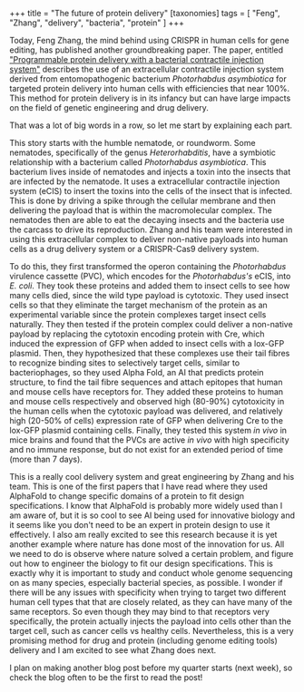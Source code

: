 +++
title = "The future of protein delivery"
[taxonomies]
tags = [ "Feng", "Zhang", "delivery", "bacteria", "protein" ]
+++


Today, Feng Zhang, the mind behind using CRISPR in human cells for gene editing, has published another groundbreaking paper. The paper, entitled ["Programmable protein delivery with a bacterial contractile injection system"](https://www.nature.com/articles/s41586-023-05870-7) describes the use of an extracellular contractile injection system derived from entomopathogenic bacterium _Photorhabdus asymbiotica_ for targeted protein delivery into human cells with efficiencies that near 100%. This method for protein delivery is in its infancy but can have large impacts on the field of genetic engineering and drug delivery.


That was a lot of big words in a row, so let me start by explaining each part. 


This story starts with the humble nematode, or roundworm. Some nematodes, specifically of the genus _Heterorhabditis_, have a symbiotic relationship with a bacterium called _Photorhabdus asymbiotica_. This bacterium lives inside of nematodes and injects a toxin into the insects that are infected by the nematode. It uses a extracellular contractile injection system (eCIS) to insert the toxins into the cells of the insect that is infected. This is done by driving a spike through the cellular membrane and then delivering the payload that is within the macromolecular complex. The nematodes then are able to eat the decaying insects and the bacteria use the carcass to drive its reproduction. Zhang and his team were interested in using this extracellular complex to deliver non-native payloads into human cells as a drug delivery system or a CRISPR-Cas9 delivery system. 


To do this, they first transformed the operon containing the _Photorhabdus_ virulence cassette (PVC), which encodes for the _Photorhabdus's_ eCIS, into _E. coli_. They took these proteins and added them to insect cells to see how many cells died, since the wild type payload is cytotoxic. They used insect cells so that they eliminate the target mechanism of the protein as an experimental variable since the protein complexes target insect cells naturally. They then tested if the protein complex could deliver a non-native payload by replacing the cytotoxin encoding protein with Cre, which induced the expression of GFP when added to insect cells with a lox-GFP plasmid. Then, they hypothesized that these complexes use their tail fibres to recognize binding sites to selectively target cells, similar to bacteriophages, so they used Alpha Fold, an AI that predicts protein structure, to find the tail fibre sequences and attach epitopes that human and mouse cells have receptors for. They added these proteins to human and mouse cells respectively and observed high (80-90%) cytotoxicity in the human cells when the cytotoxic payload was delivered, and relatively high (20-50% of cells) expression rate of GFP when delivering Cre to the lox-GFP plasmid containing cells. Finally, they tested this system _in vivo_ in mice brains and found that the PVCs are active _in vivo_ with high specificity and no immune response, but do not exist for an extended period of time (more than 7 days). 


This is a really cool delivery system and great engineering by Zhang and his team. This is one of the first papers that I have read where they used AlphaFold to change specific domains of a protein to fit design specifications. I know that AlphaFold is probably more widely used than I am aware of, but it is so cool to see AI being used for innovative biology and it seems like you don't need to be an expert in protein design to use it effectively. I also am really excited to see this research because it is yet another example where nature has done most of the innovation for us. All we need to do is observe where nature solved a certain problem, and figure out how to engineer the biology to fit our design specifications. This is exactly why it is important to study and conduct whole genome sequencing on as many species, especially bacterial species, as possible. I wonder if there will be any issues with specificity when trying to target two different human cell types that that are closely related, as they can have many of the same receptors. So even though they may bind to that receptors very specifically, the protein actually injects the payload into cells other than the target cell, such as cancer cells vs healthy cells. Nevertheless, this is a very promising method for drug and protein (including genome editing tools) delivery and I am excited to see what Zhang does next.


I plan on making another blog post before my quarter starts (next week), so check the blog often to be the first to read the post!
